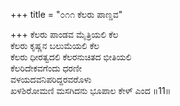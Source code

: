 +++
title = "೦೧೧ ಕೆಲರು ಪಾಣ್ಡವ"

+++
ಕೆಲರು ಪಾಂಡವ ಮೈತ್ರಿಯಲಿ ಕೆಲ   
ಕೆಲರು ಕೃಷ್ಣನ ಬಲುಮೆಯಲಿ ಕೆಲ   
ಕೆಲರು ಧೀರತ್ವದಲಿ ಕೆಲರನುಚಿತದ ಭೀತಿಯಲಿ   
ಕೆಲರಿದೇಕವಗೆಂದು ಧರಣೀ  
ವಳಯದವನಿಪರಿದ್ದರವರೊಳು   
ಖಳಶಿರೋಮಣಿ ಮಸಗಿದನು ಭೂಪಾಲ ಕೇಳ್ ಎಂದ     ॥11॥